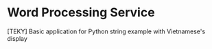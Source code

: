 # Word Processing Service
[TEKY] Basic application for Python string example with Vietnamese's display
